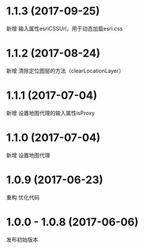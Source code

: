 # 1.1.3 (2017-09-25)

新增 输入属性esriCSSUrl，用于动态加载esri.css

# 1.1.2 (2017-08-24)

新增 清除定位图层的方法（clearLocationLayer）

# 1.1.1 (2017-07-04)

新增 设置地图代理的输入属性isProxy

# 1.1.0 (2017-07-04)

新增 设置地图代理

# 1.0.9 (2017-06-23)

重构 优化代码

# 1.0.0 - 1.0.8 (2017-06-06)

发布初始版本
